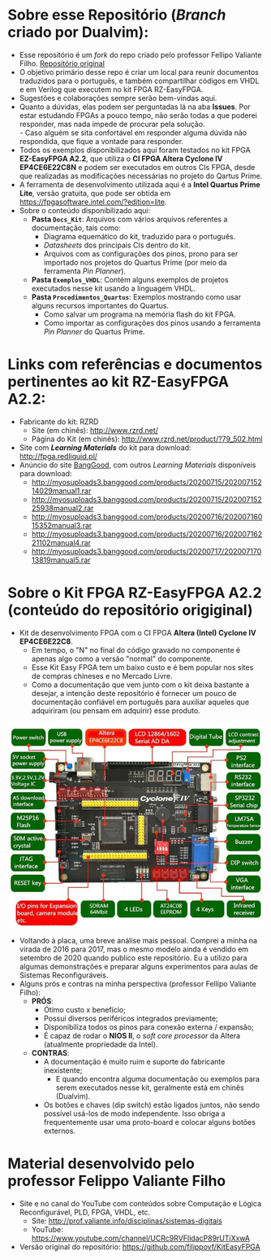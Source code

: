 # Sobre esse Repositório (_Branch_ criado por Dualvim):      
 - Esse repositório é um _fork_ do repo criado pelo professor Fellipo Valiante Filho. [Repositório original](https://github.com/filippovf/KitEasyFPGA)     
 - O objetivo primário desse repo é criar um local para reunir documentos traduzidos para o português, e também compartilhar códigos em VHDL e em Verilog que executem no kit FPGA RZ-EasyFPGA.        
 - Sugestões e colaborações sempre serão bem-vindas aqui.     
 - Quanto a dúvidas, elas podem ser perguntadas lá na aba **Issues**. Por estar estudando FPGAs a pouco tempo, não serão todas a que poderei responder, mas nada impede de procurar pela solução.        
          - Caso alguém se sita confortável em responder alguma dúvida não respondida, que fique a vontade para responder.         
 - Todos os exemplos disponibilizados aqui foram testados no kit FPGA **EZ-EasyFPGA A2.2**, que utiliza o **CI FPGA Altera Cyclone IV EP4CE6E22C8N** e podem ser executados em outros CIs FPGA, desde que realizadas as modificações necessárias no projeto do Qartus Prime.        
 - A ferramenta de desenvolvimento utilizada aqui é a **Intel Quartus Prime Lite**, versão gratuita, que pode ser obtida em https://fpgasoftware.intel.com/?edition=lite.           
 - Sobre o conteúdo disponibilizado aqui:          
	- **Pasta `Docs_Kit`**: Arquivos com vários arquivos referentes a documentação, tais como:     
		- Diagrama equemático do kit, traduzido para o português.        
		- _Datasheets_ dos principais CIs dentro do kit.    
		- Arquivos com as configurações dos pinos, prono para ser importado nos projetos do Quartus Prime (por meio da ferramenta _Pin Planner_).           
	- **Pasta `Exemplos_VHDL`**: Contém alguns exemplos de projetos executados nesse kit usando a linguagem VHDL.        
	- **Pasta `Procedimentos_Quartus`**: Exemplos mostrando como usar alguns recursos importantes do Quartus.     
		- Como salvar um programa na memória flash do kit FPGA.         
		- Como importar as configurações dos pinos usando a ferramenta _Pin Planner_ do Quartus Prime.         
	

# Links com referências e documentos pertinentes ao kit RZ-EasyFPGA A2.2:         
 - Fabricante do kit: RZRD     
	- Site (em chinês): http://www.rzrd.net/      
	- Página do Kit (em chinês): http://www.rzrd.net/product/?79_502.html       
 - Site com **_Learning Materials_** do kit para download: http://fpga.redliquid.pl/      
 - Anúncio do site [BangGood](https://www.banggood.com/ALTERA-Cyclone-IV-EP4CE6-FPGA-Development-Board-Kit-Altera-EP4CE-NIOSII-FPGA-Board-and-USB-Downloader-Infrared-Controller-p-1622523.html?utm_source=google&utm_medium=cpc_ods&utm_content=suzy&utm_campaign=suzy-sds-7hotsale-0416&ad_id=431632765347&gclid=CjwKCAiAq8f-BRBtEiwAGr3DgeKJ2Rt23AdT5OcQP6tcpGYCOlunE4ZYTL-AukQ7KjPGcVgdonCzuRoCNY4QAvD_BwE&cur_warehouse=CN), com outros _Learning Materials_ disponíveis para download:   
	- http://myosuploads3.banggood.com/products/20200715/20200715214029manual1.rar       
	- http://myosuploads3.banggood.com/products/20200715/20200715225938manual2.rar        
	- http://myosuploads3.banggood.com/products/20200716/20200716015352manual3.rar         
	- http://myosuploads3.banggood.com/products/20200716/20200716221102manual4.rar       
	- http://myosuploads3.banggood.com/products/20200717/20200717013819manual5.rar         
	 

# Sobre o Kit FPGA  **RZ-EasyFPGA A2.2** (conteúdo do repositório origiginal)   
 - Kit de desenvolvimento FPGA com o CI FPGA **Altera (Intel) Cyclone IV EP4CE6E22C8**.         
	- Em tempo, o "N" no final do código gravado no componente é apenas algo como a versão "normal" do componente.         
	- Esse Kit Easy FPGA tem um baixo custo e é bem popular nos sites de compras chineses e no Mercado Livre.           
	- Como a documentação que vem junto com o kit deixa bastante a desejar, a intenção deste repositório é fornecer um pouco de documentação confiável em português para auxiliar aqueles que adquiriram (ou pensam em adquirir) esse produto.        
          
![Kit RZ-EasyFPGA A2.2](./Docs_Kit/Fotos/Descricao_Placa_Cyclone4_V2.jpg)       
        
 - Voltando à placa, uma breve análise mais pessoal. Comprei a minha na virada de 2016 para 2017, mas o mesmo modelo ainda é vendido em setembro de 2020 quando publico este repositório. Eu a utilizo para algumas demonstrações e preparar alguns experimentos para aulas de Sistemas Reconfiguráveis.        
 - Alguns prós e contras na minha perspectiva (professor Fellipo Valiante Filho):          
	 - **PRÓS**:
	    - Ótimo custo x benefício;
	    - Possui diversos periféricos integrados previamente;
	    - Disponibiliza todos os pinos para conexão externa / expansão;
	    - É capaz de rodar o **NIOS II**, o _soft core processor_ da Altera (atualmente propriedade da Intel).          
	- **CONTRAS**:
		- A documentação é muito ruim e suporte do fabricante inexistente;        
			- E quando encontra alguma documentação ou exemplos para serem executados nesse kit, geralmente está em chinês (Dualvim).       
		- Os botões e chaves (dip switch) estão ligados juntos, não sendo possível usá-los de modo independente. Isso obriga a frequentemente usar uma proto-board e colocar alguns botões externos.       
		 

# Material desenvolvido pelo professor Felippo Valiante Filho      
 - Site e no canal do YouTube com conteúdos sobre Computação e Lógica Reconfigurável, PLD, FPGA, VHDL, etc.
	- Site: http://prof.valiante.info/disciplinas/sistemas-digitais
	- YouTube: https://www.youtube.com/channel/UCRc9RVFIidacP89rUTiXxwA
 - Versão original do repositório: https://github.com/filippovf/KitEasyFPGA     
          
